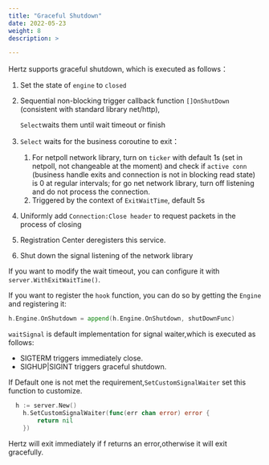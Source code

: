 ```yaml
---
title: "Graceful Shutdown"
date: 2022-05-23
weight: 8
description: >

---
```


Hertz supports graceful shutdown, which is executed as follows：

1. Set the state of `engine` to `closed`

2. Sequential non-blocking trigger callback function `[]OnShutDown` (consistent with standard library net/http),

   `Select`waits them until wait timeout or finish

3. `Select` waits for the business coroutine to exit：

   1. For netpoll network library, turn on `ticker` with default 1s (set in netpoll, not changeable at the moment) and check if `active conn` (business handle exits and connection is not in blocking read state) is 0 at regular intervals; for go net network library, turn off listening and do not process the connection.
   2. Triggered by the context of `ExitWaitTime`, default 5s

4. Uniformly add `Connection:Close header` to request packets in the process of closing

5. Registration Center deregisters this service.

6. Shut down the signal listening of the network library

If you want to modify the wait timeout, you can configure it with `server.WithExitWaitTime()`.

If you want to register the `hook` function, you can do so by getting the `Engine` and registering it:

```go
h.Engine.OnShutdown = append(h.Engine.OnShutdown, shutDownFunc)
```

`waitSignal` is default implementation for signal waiter,which is executed as follows:
- SIGTERM triggers immediately close.
- SIGHUP|SIGINT triggers graceful shutdown.

If Default one is not met the requirement,`SetCustomSignalWaiter` set this function to customize.
```go
  h := server.New()
	h.SetCustomSignalWaiter(func(err chan error) error {
		return nil
	})
```
Hertz will exit immediately if f returns an error,otherwise it will exit gracefully.
